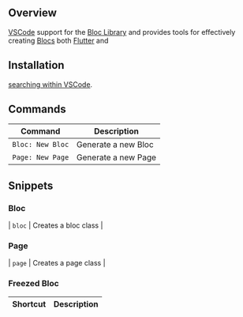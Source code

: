 ## Overview

[VSCode](https://code.visualstudio.com/) support for the [Bloc Library](https://bloclibrary.dev) and provides tools for effectively creating [Blocs](https://github.com/felangel/bloc) both [Flutter](https://flutter.dev/) and

## Installation

[searching within VSCode](https://code.visualstudio.com/docs/editor/extension-gallery#_search-for-an-extension).

## Commands

| Command            | Description          |
| ------------------ | -------------------- |
| `Bloc: New Bloc`   | Generate a new Bloc  |
| `Page: New Page`   | Generate a new Page  |
## Snippets

### Bloc
| `bloc`              | Creates a bloc class                          |
### Page
| `page`              | Creates a page class                          |
### Freezed Bloc

| Shortcut | Description             |
| -------- | ----------------------- |

